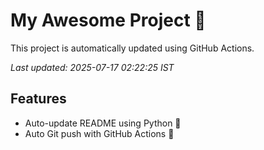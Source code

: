 # My Awesome Project 🚀

This project is automatically updated using GitHub Actions.

_Last updated: 2025-07-17 02:22:25 IST_

## Features
- Auto-update README using Python 🐍
- Auto Git push with GitHub Actions 🤖
